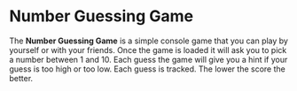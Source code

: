 Number Guessing Game
======
The **Number Guessing Game** is a simple console game that you can play by yourself or with your friends. Once the game is loaded it will ask you to pick a number between 1 and 10. Each guess the game will give you a hint if your guess is too high or too low. Each guess is tracked. The lower the score the better. 

 

